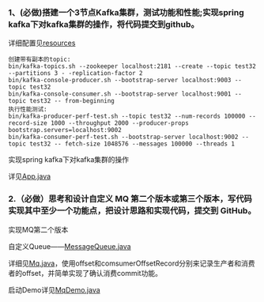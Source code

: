 ### 1、(必做)搭建一个3节点Kafka集群，测试功能和性能;实现spring kafka下对kafka集群的操作，将代码提交到github。
详细配置见[resources](./src/main/resources)

```shell
创建带有副本的topic:
bin/kafka-topics.sh --zookeeper localhost:2181 --create --topic test32 --partitions 3 - -replication-factor 2
bin/kafka-console-producer.sh --bootstrap-server localhost:9003 --topic test32
bin/kafka-console-consumer.sh --bootstrap-server localhost:9001 --topic test32 -- from-beginning
执行性能测试:
bin/kafka-producer-perf-test.sh --topic test32 --num-records 100000 --record-size 1000 --throughput 2000 --producer-props bootstrap.servers=localhost:9002
bin/kafka-consumer-perf-test.sh --bootstrap-server localhost:9002 --topic test32 -- fetch-size 1048576 --messages 100000 --threads 1
```

实现spring kafka下对kafka集群的操作

详见[App.java](./src/main/java/io/github/brightloong/kafka/App.java)


### 2.（必做）思考和设计自定义 MQ 第二个版本或第三个版本，写代码实现其中至少一个功能点，把设计思路和实现代码，提交到 GitHub。

实现MQ第二个版本

自定义Queue——[MessageQueue.java](./src/main/java/io/github/brightloong/mymq/MessageQueue.java)

详细见[Mq.java](./src/main/java/io/github/brightloong/mymq/Mq.java)，使用offset和comsumerOffsetRecord分别来记录生产者和消费者的offset，并简单实现了确认消费commit功能。

启动Demo详见[MqDemo.java](./src/main/java/io/github/brightloong/mymq/MqDemo.java)

